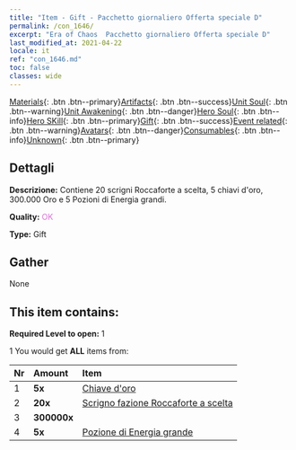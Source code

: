 ```yaml
---
title: "Item - Gift - Pacchetto giornaliero Offerta speciale D"
permalink: /con_1646/
excerpt: "Era of Chaos  Pacchetto giornaliero Offerta speciale D"
last_modified_at: 2021-04-22
locale: it
ref: "con_1646.md"
toc: false
classes: wide
---
```

 [Materials](/ItemsIT/){: .btn .btn--primary}[Artifacts](/ItemsIT/Artifacts/){: .btn .btn--success}[Unit Soul](/ItemsIT/UnitSoul/){: .btn .btn--warning}[Unit Awakening](/ItemsIT/UnitAwakening/){: .btn .btn--danger}[Hero Soul](/ItemsIT/HeroSoul/){: .btn .btn--info}[Hero SKill](/ItemsIT/HeroSkill/){: .btn .btn--primary}[Gift](/ItemsIT/Gift/){: .btn .btn--success}[Event related](/ItemsIT/Events/){: .btn .btn--warning}[Avatars](/ItemsIT/Avatars/){: .btn .btn--danger}[Consumables](/ItemsIT/Consumables/){: .btn .btn--info}[Unknown](/ItemsIT/Unknown/){: .btn .btn--primary}

## Dettagli
 **Descrizione:** Contiene 20 scrigni Roccaforte a scelta, 5 chiavi d'oro, 300.000 Oro e 5 Pozioni di Energia grandi.

 **Quality:** <span style="color: #DA70D6">OK</span>

 **Type:** Gift

## Gather

  None

## This item contains:

 **Required Level to open:** 1

 1 You would get **ALL** items  from:

  | Nr | Amount |     Item    |
  |:---|:-------|:------------|
  | 1 |  **5x** | [Chiave d'oro](/it/Items/con_783/) |  | 
  | 2 |  **20x** | [Scrigno fazione Roccaforte a scelta](/it/Items/con_1642/) |  | 
  | 3 |  **300000x** | <i class="fas fa-coins"/> |  | 
  | 4 |  **5x** | [Pozione di Energia grande](/it/Items/con_706/) |  | 
